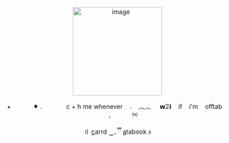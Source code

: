<p align="center">
<img width="200" height="200" alt="image" src="https://media.discordapp.net/attachments/1406201432738365532/1422948659556782091/2b5193ecac59d00b2c2a138b46237930-removebg-preview.png?ex=68de87b5&is=68dd3635&hm=65e44a680b73c105ce54e5fda7735f7d516f2dc0cc3ffc5715cc5b4dc9b93888&=&format=webp&quality=lossless&width=750&height=750" />
 <p align="center">
 ‎   ‎⭑  ‎ ‎ ‎ ‎ ‎ ‎ ‎ ‎ ‎   ‎ ‎   ‎  ✦ .  ‎ ‎   ‎   ‎ ‎   ‎   ‎ ‎   ‎   ‎ ‎  ‎ ‎   c + h me whenever  ‎ ‎   ‎ . ‎   ‎ ‎   ‎︵︵  ‎  ‎   ‎ ‎‎   ‎𝘄2𝗶  ‎   ‎ ‎   ‎if  ‎   ‎ ‎   ‎i'm  ‎   ‎ ‎   ‎offtab  ‎   ‎ ‎ ‎ ‎ ‎ ‎ ‎ ‎ ‎ ‎ ‎,  ‎   ‎  ‎ ‎ ‎ ‎‎ ‎ ‎ ‎ ‎ ‎ ୨୧

<p align="center">
  〢 <a href="https://theoceanhealssouls.carrd.co/" target="_blank">c</a>arrd ‿◞   ྀི
 <a href="https://whatsurnamegirlfriend.atabook.org/" target="_blank">a</a>tabook ﾒ


































